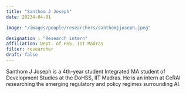 ```yaml
---
title: "Santhom J Joseph"
date: 20234-04-01

image: "/images/people/researchers/santhomjjoseph.jpeg"

designation : "Research intern"
affiliation: Dept. of HSS, IIT Madras
filter: researcher
draft: false
---
```


 Santhom J Joseph is a 4th-year student Integrated MA student of Development Studies at the DoHSS, IIT Madras. He is an intern at CeRAI researching the emerging regulatory and policy regimes surrounding AI.